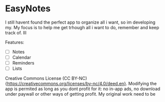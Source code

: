 # EasyNotes
I still havent found the perfect app to organize all i want, so im developing my.
My focus is to help me get trhough all i want to do, remember and keep track of.
Ill

Features:
- [ ] Notes
- [ ] Calendar
- [ ] Reminders
- [ ] Lists 

Creative Commons License (CC BY-NC){https://creativecommons.org/licenses/by-nc/4.0/deed.en}.
Modifying the app is permited as long as you dont profit for it: no in-app ads, no download under paywall or other ways of getting profit.
My original work need to be 
